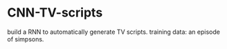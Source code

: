 # CNN-TV-scripts
build a RNN to automatically generate TV scripts. 
training data: an episode of simpsons. 
